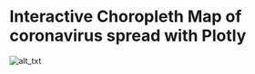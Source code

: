 # Interactive Choropleth Map of coronavirus spread with Plotly
![alt_txt](https://github.com/sumyak/COVID-19/blob/master/task%206/Screenshot%20(298).png?raw=true)
